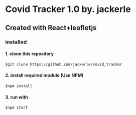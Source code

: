 # Covid Tracker 1.0 by. jackerle
## Created with React+leafletjs

### installed
#### 1. clone this repository
``` 
$git clone https://github.com/jackerle/covid_tracker
```

#### 2. install required module (Use NPM)
```
$npm install 
```

#### 3. run with
```
$npm start
```
